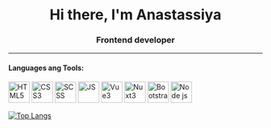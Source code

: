 <h1 align="center">Hi there, I'm <span color="green">Anastassiya</span></h1>
<h3 align="center">Frontend developer</h3>
<hr>
<h4>Languages ang Tools:</h4>
<div display="flex" flex-wrap="wrap">
  <img src="https://www.svgrepo.com/show/452228/html-5.svg" alt="HTML5" height="42" display="inline">
  <img src="https://www.svgrepo.com/show/373535/css.svg" alt="CSS3" height="42" display="inline">
  <img src="https://www.svgrepo.com/show/374067/scss2.svg" alt="SCSS" height="42" display="inline">
  <img src="https://www.svgrepo.com/show/452045/js.svg" alt="JS" height="42" display="inline">
  <img src="https://www.svgrepo.com/show/354528/vue.svg" alt="Vue3" height="42" display="inline">
  <img src="https://www.svgrepo.com/show/373940/nuxt.svg" alt="Nuxt3" height="42" display="inline">
  <img src="https://www.svgrepo.com/show/303293/bootstrap-4-logo.svg" alt="Bootstrap" height="42" display="inline">
  <img src="https://www.svgrepo.com/show/376337/node-js.svg" alt="Node js" height="42" display="inline">
</div>

[![Top Langs](https://github-readme-stats.vercel.app/api/top-langs/Anastassiya-Rybak=anuraghazra&layout=compact)](https://github.com/anuraghazra/github-readme-stats)

<!--
**Anastassiya-Rybak/Anastassiya-Rybak** is a ✨ _special_ ✨ repository because its `README.md` (this file) appears on your GitHub profile.

Here are some ideas to get you started:

- 🔭 I’m currently working on ...
- 🌱 I’m currently learning ...
- 👯 I’m looking to collaborate on ...
- 🤔 I’m looking for help with ...
- 💬 Ask me about ...
- 📫 How to reach me: ...
- 😄 Pronouns: ...
- ⚡ Fun fact: ...
-->
